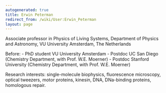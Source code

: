 ```yaml
---
autogenerated: true
title: Erwin Peterman
redirect_from: /wiki/User:Erwin_Peterman
layout: page
---
```


Associate professor in Physics of Living Systems, Department of Physics
and Astronomy, VU University Amsterdam, The Netherlands

Before: - PhD student VU University Amsterdam - Postdoc UC San Diego
(Chemistry Department, with Prof. W.E. Moerner) - Postdoc Stanford
University (Chemistry Department, with Prof. W.E. Moerner)

Research interests: single-molecule biophysics, fluorescence microscopy,
optical tweezers, motor proteins, kinesin, DNA, DNa-binding proteins,
homologous repair.
